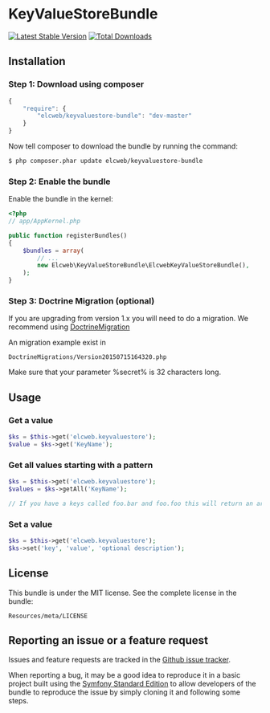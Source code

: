 KeyValueStoreBundle
===================

[![Latest Stable Version](https://poser.pugx.org/elcweb/keyvaluestore-bundle/v/stable.png)](https://packagist.org/packages/elcweb/keyvaluestore-bundle)
[![Total Downloads](https://poser.pugx.org/elcweb/keyvaluestore-bundle/downloads.png)](https://packagist.org/packages/elcweb/keyvaluestore-bundle)

Installation
------------

### Step 1: Download using composer

```js
{
    "require": {
        "elcweb/keyvaluestore-bundle": "dev-master"
    }
}
```

Now tell composer to download the bundle by running the command:

``` bash
$ php composer.phar update elcweb/keyvaluestore-bundle
```

### Step 2: Enable the bundle

Enable the bundle in the kernel:

``` php
<?php
// app/AppKernel.php

public function registerBundles()
{
    $bundles = array(
        // ...
        new Elcweb\KeyValueStoreBundle\ElcwebKeyValueStoreBundle(),
    );
}
```

### Step 3: Doctrine Migration (optional)

If you are upgrading from version 1.x you will need to do a migration.
We recommend using [DoctrineMigration](https://github.com/doctrine/DoctrineMigrationsBundle)

An migration example exist in

    DoctrineMigrations/Version20150715164320.php

Make sure that your parameter %secret% is 32 characters long.

Usage
-----
### Get a value
``` php
$ks = $this->get('elcweb.keyvaluestore');
$value = $ks->get('KeyName');
```

### Get all values starting with a pattern
``` php
$ks = $this->get('elcweb.keyvaluestore');
$values = $ks->getAll('KeyName');

// If you have a keys called foo.bar and foo.foo this will return an array with key bar and foo
```

### Set a value
``` php
$ks = $this->get('elcweb.keyvaluestore');
$ks->set('key', 'value', 'optional description');
```

License
-------

This bundle is under the MIT license. See the complete license in the bundle:

    Resources/meta/LICENSE

Reporting an issue or a feature request
---------------------------------------

Issues and feature requests are tracked in the [Github issue tracker](https://github.com/elcweb/KeyValueStoreBundle/issues).

When reporting a bug, it may be a good idea to reproduce it in a basic project
built using the [Symfony Standard Edition](https://github.com/symfony/symfony-standard)
to allow developers of the bundle to reproduce the issue by simply cloning it
and following some steps.
